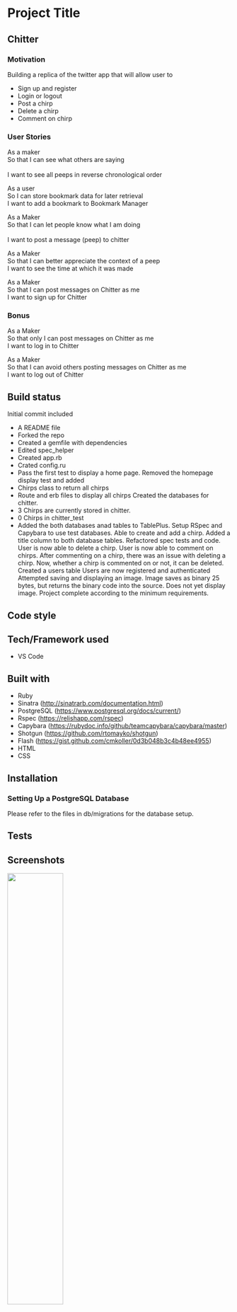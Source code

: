 # Project Title
## Chitter

### Motivation

Building a replica of the twitter app that will allow user to
* Sign up and register
* Login or logout
* Post a chirp
* Delete a chirp
* Comment on chirp

### User Stories

As a maker<br>
So that I can see what others are saying<br>  
I want to see all peeps in reverse chronological order<br>

As a user<br>
So I can store bookmark data for later retrieval<br>
I want to add a bookmark to Bookmark Manager<br>

As a Maker<br>
So that I can let people know what I am doing<br>  
I want to post a message (peep) to chitter

As a Maker<br>
So that I can better appreciate the context of a peep<br>
I want to see the time at which it was made

As a Maker<br>
So that I can post messages on Chitter as me<br>
I want to sign up for Chitter

### Bonus

As a Maker<br>
So that only I can post messages on Chitter as me<br>
I want to log in to Chitter

As a Maker<br>
So that I can avoid others posting messages on Chitter as me<br>
I want to log out of Chitter

## Build status
Initial commit included
* A README file
* Forked the repo 
* Created a gemfile with dependencies
* Edited spec_helper 
* Created app.rb
* Crated config.ru
* Pass the first test to display a home page.
Removed the homepage display test and added
* Chirps class to return all chirps
* Route and erb files to display all chirps
Created the databases for chitter.
* 3 Chirps are currently stored in chitter.
* 0 Chirps in chitter_test
* Added the both databases anad tables to TablePlus.
Setup RSpec and Capybara to use test databases.
Able to create and add a chirp.
Added a title column to both database tables.
Refactored spec tests and code.
User is now able to delete a chirp.
User is now able to comment on chirps.
After commenting on a chirp, there was an issue with deleting a chirp. Now, whether a chirp is commented on or not, it can be deleted.
Created a users table
Users are now registered and authenticated
Attempted saving and displaying an image. Image saves as binary 25 bytes, but returns the binary code into the source. Does not yet display image.
Project complete according to the minimum requirements.

## Code style


## Tech/Framework used
* VS Code

## Built with
* Ruby
* Sinatra (http://sinatrarb.com/documentation.html)
* PostgreSQL (https://www.postgresql.org/docs/current/)
* Rspec (https://relishapp.com/rspec)
* Capybara (https://rubydoc.info/github/teamcapybara/capybara/master)
* Shotgun (https://github.com/rtomayko/shotgun)
* Flash (https://gist.github.com/cmkoller/0d3b048b3c4b48ee4955)
* HTML 
* CSS

## Installation

### Setting Up a PostgreSQL Database

Please refer to the files in db/migrations for the database setup.

## Tests

## Screenshots

<img src="./public/images/" width="50%">
<img src="./public/images/" width="50%">

## How to use?

## Credits
* JP Ferreira








Chitter Challenge
=================

* Feel free to use Google, your notes, books, etc. but work on your own
* If you refer to the solution of another coach or student, please put a link to that in your README
* If you have a partial solution, **still check in a partial solution**
* You must submit a pull request to this repo with your code by 9am Monday morning

Challenge:
-------

As usual please start by forking this repo.

We are going to write a small Twitter clone that will allow the users to post messages to a public stream.

Features:
-------

```
STRAIGHT UP

As a Maker
So that I can let people know what I am doing  
I want to post a message (peep) to chitter

As a maker
So that I can see what others are saying  
I want to see all peeps in reverse chronological order

As a Maker
So that I can better appreciate the context of a peep
I want to see the time at which it was made

As a Maker
So that I can post messages on Chitter as me
I want to sign up for Chitter

HARDER

As a Maker
So that only I can post messages on Chitter as me
I want to log in to Chitter

As a Maker
So that I can avoid others posting messages on Chitter as me
I want to log out of Chitter

ADVANCED

As a Maker
So that I can stay constantly tapped in to the shouty box of Chitter
I want to receive an email if I am tagged in a Peep
```

Technical Approach:
-----

In this unit, you integrated a database into Bookmark Manager using the `PG` gem and `SQL` queries. You can continue to use this approach when building Chitter Challenge.

If you'd like more technical challenge now, try using an [Object Relational Mapper](https://en.wikipedia.org/wiki/Object-relational_mapping) as the database interface.

Some useful resources:
**DataMapper**
- [Datamapper wiki](https://en.wikipedia.org/wiki/DataMapper)
- [Sinatra, PostgreSQL & DataMapper recipe](https://github.com/sinatra/sinatra-recipes/blob/master/databases/postgresql-datamapper.md)

**Ruby Object Mapper**
- [ROM](https://rom-rb.org/)

**ActiveRecord**
- [ActiveRecord ORM](https://guides.rubyonrails.org/active_record_basics.html)
- [Sinatra, PostgreSQL & ActiveRecord recipe](http://recipes.sinatrarb.com/p/databases/postgresql-activerecord?#article)

Notes on functionality:
------

* You don't have to be logged in to see the peeps.
* Makers sign up to chitter with their email, password, name and a username (e.g. samm@makersacademy.com, password123, Sam Morgan, sjmog).
* The username and email are unique.
* Peeps (posts to chitter) have the name of the maker and their user handle.
* Your README should indicate the technologies used, and give instructions on how to install and run the tests.

Bonus:
-----

If you have time you can implement the following:

* In order to start a conversation as a maker I want to reply to a peep from another maker.

And/Or:

* Work on the CSS to make it look good.

Good luck and let the chitter begin!

Code Review
-----------

In code review we'll be hoping to see:

* All tests passing
* High [Test coverage](https://github.com/makersacademy/course/blob/main/pills/test_coverage.md) (>95% is good)
* The code is elegant: every class has a clear responsibility, methods are short etc.

Reviewers will potentially be using this [code review rubric](docs/review.md).  Referring to this rubric in advance may make the challenge somewhat easier.  You should be the judge of how much challenge you want at this moment.

Automated Tests:
-----

Opening a pull request against this repository will will trigger Travis CI to perform a build of your application and run your full suite of RSpec tests. If any of your tests rely on a connection with your database - and they should - this is likely to cause a problem. The build of your application created by has no connection to the local database you will have created on your machine, so when your tests try to interact with it they'll be unable to do so and will fail.

If you want a green tick against your pull request you'll need to configure Travis' build process by adding the necessary steps for creating your database to the `.travis.yml` file.

- [Travis Basics](https://docs.travis-ci.com/user/tutorial/)
- [Travis - Setting up Databases](https://docs.travis-ci.com/user/database-setup/)

Notes on test coverage
----------------------

Please ensure you have the following **AT THE TOP** of your spec_helper.rb in order to have test coverage stats generated
on your pull request:

```ruby
require 'simplecov'
require 'simplecov-console'

SimpleCov.formatter = SimpleCov::Formatter::MultiFormatter.new([
  SimpleCov::Formatter::Console,
  # Want a nice code coverage website? Uncomment this next line!
  # SimpleCov::Formatter::HTMLFormatter
])
SimpleCov.start
```

You can see your test coverage when you run your tests. If you want this in a graphical form, uncomment the `HTMLFormatter` line and see what happens!
